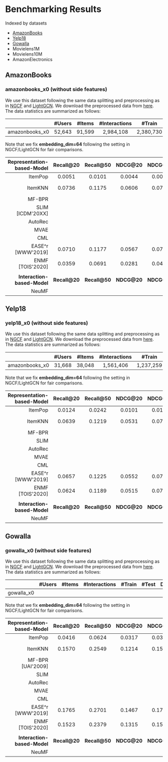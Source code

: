 # Benchmarking Results

Indexed by datasets
+ [AmazonBooks](#amazonbooks)
+ [Yelp18](#Yelp18)
+ [Gowalla](#Gowalla)
+ Movielens1M
+ Movielens10M
+ AmazonElectronics

## AmazonBooks

### amazonbooks_x0 (without side features)
We use this dataset following the same data splitting and preprocessing as in [NGCF](https://github.com/xiangwang1223/neural_graph_collaborative_filtering) and [LightGCN](https://github.com/kuandeng/LightGCN). We download the preprocessed data from [here](https://github.com/kuandeng/LightGCN/tree/master/Data/amazon-book). The data statistics are summarized as follows:

|                | #Users | #Items | #Interactions |   #Train  |  #Test  | Density |
|:--------------:|:------:|:------:|:-------------:|:---------:|:-------:|:-------:|
| amazonbooks_x0 | 52,643 | 91,599 |   2,984,108   | 2,380,730 | 603,378 | 0.00062 |

Note that we fix **embedding_dim=64** following the setting in NGCF/LightGCN for fair comparisons.

|  Representation-based-Model |   Recall@20   |   Recall@50   |   NDCG@20   |   NDCG@50   |   HitRate@20   |   HitRate@50   | Steps-to-Reproduce | Contributed-by |
|----------------------------:|:-------------:|:-------------:|:-----------:|:-----------:|:--------------:|:--------------:|:------------------:|----------------|
|                 ItemPop     |     0.0051          |   0.0101            |    0.0044         |  0.0061           |     0.0419           |    0.0764            |    [link](https://github.com/xue-pai/Open-CF-Benchmarks/blob/master/benchmarks/ItemPop/ItemPop_amazonbooks_x0.md)                |       Kelong Mao         |
|                     ItemKNN |    0.0736           |  0.1175             |    0.0606         |   0.0771          |     0.3765           |     0.5234           |    [link](https://github.com/xue-pai/Open-CF-Benchmarks/blob/master/benchmarks/ItemKNN/ItemKNN_amazonbooks_x0.md)               |    Jinpeng Wang            |
|                      MF-BPR |               |               |             |             |                |                |      link      |                |
|                        SLIM [ICDM'20XX] |               |               |             |             |                |                |                    |                |
|                     AutoRec |              |               |             |             |                |                |                    |                |
|                        MVAE |               |               |             |             |                |                |                    |                |
|                         CML |               |               |             |             |                |                |                    |                |
|                         EASE^r [WWW'2019] |     0.0710          |   0.1177           |     0.0567        |   0.0744          |   0.3710            |      0.5293          |     [link](https://github.com/xue-pai/Open-CF-Benchmarks/blob/master/benchmarks/EASE_r/EASE_amazonbooks_x0.md)               |     XUEPAI           |
|                         ENMF [TOIS'2020] |    0.0359           |   0.0691           |  0.0281           |      0.0404       |      0.2187          |    0.3649            |   [link](https://github.com/xue-pai/Open-CF-Benchmarks/blob/master/benchmarks/ENMF/ENMF_amazonbooks_x0.md)               |    Jinpeng Wang            |
|                             |               |               |             |             |                |                |                    |                |
| **Interaction-based-Model** | **Recall@20** | **Recall@50** | **NDCG@20** | **NDCG@50** | **HitRate@20** | **HitRate@50** |                    |                |
|                       NeuMF |               |               |             |             |                |                |                    |                |


## Yelp18

### yelp18_x0 (without side features)
We use this dataset following the same data splitting and preprocessing as in [NGCF](https://github.com/xiangwang1223/neural_graph_collaborative_filtering) and [LightGCN](https://github.com/kuandeng/LightGCN). We download the preprocessed data from [here](https://github.com/kuandeng/LightGCN/tree/master/Data). The data statistics are summarized as follows:

|                | #Users | #Items | #Interactions |   #Train  |  #Test  | Density |
|:--------------:|:------:|:------:|:-------------:|:---------:|:-------:|:-------:|
| amazonbooks_x0 | 31,668 | 38,048 |   1,561,406   | 1,237,259 | 324,147 | 0.00130 |

Note that we fix **embedding_dim=64** following the setting in NGCF/LightGCN for fair comparisons.

|  Representation-based-Model |   Recall@20   |   Recall@50   |   NDCG@20   |   NDCG@50   |   HitRate@20   |   HitRate@50   | Steps-to-Reproduce | Contributed-by |
|----------------------------:|:-------------:|:-------------:|:-----------:|:-----------:|:--------------:|:--------------:|:------------------:|----------------|
|                 ItemPop     |     0.0124          |   0.0242            |    0.0101         |      0.0145       |        0.0831        |     0.1493           |     [link](https://github.com/xue-pai/Open-CF-Benchmarks/blob/master/benchmarks/ItemPop/ItemPop_yelp18_x0.md)               |      Kelong Mao          |
|                     ItemKNN |   0.0639            |   0.1219            |    0.0531         |     0.0746        |      0.3876          |    0.5753            |     [link](https://github.com/xue-pai/Open-CF-Benchmarks/blob/master/benchmarks/ItemKNN/ItemKNN_yelp18_x0.md)               |      Jinpeng Wang          |
|                    MF-BPR |               |               |             |             |                |                |      link      |                |
|                        SLIM |               |               |             |             |                |                |                    |                |
|                     AutoRec |               |               |             |             |                |                |                    |                |
|                        MVAE |               |               |             |             |                |                |                    |                |
|                         CML |               |               |             |             |                |                |                    |                |
|                         EASE^r [WWW'2019] |     0.0657          |    0.1225           |     0.0552        |   0.0762          |      0.3966          |    0.5839            |    [link](https://github.com/xue-pai/Open-CF-Benchmarks/blob/master/benchmarks/EASE_r/EASE_yelp18_x0.md)                |    XUEPAI            |
|                      ENMF [TOIS'2020] |    0.0624          |  0.1189         |  0.0515       |     0.0723      |      0.3848         |    0.5792       |   [link](https://github.com/xue-pai/Open-CF-Benchmarks/blob/master/benchmarks/ENMF/ENMF_yelp18_x0.md)               |    Jinpeng Wang            |
|                             |               |               |             |             |                |                |                    |                |
| **Interaction-based-Model** | **Recall@20** | **Recall@50** | **NDCG@20** | **NDCG@50** | **HitRate@20** | **HitRate@50** |                    |                |
|                       NeuMF |               |               |             |             |                |                |                    |                |


## Gowalla

### gowalla_x0 (without side features)
We use this dataset following the same data splitting and preprocessing as in [NGCF](https://github.com/xiangwang1223/neural_graph_collaborative_filtering) and [LightGCN](https://github.com/kuandeng/LightGCN). We download the preprocessed data from [here](https://github.com/kuandeng/LightGCN/tree/master/Data). The data statistics are summarized as follows:

|                | #Users | #Items | #Interactions |   #Train  |  #Test  | Density |
|:--------------:|:------:|:------:|:-------------:|:---------:|:-------:|:-------:|
| gowalla_x0 |   |   |      |   |   |   |

Note that we fix **embedding_dim=64** following the setting in NGCF/LightGCN for fair comparisons.

|  Representation-based-Model |   Recall@20   |   Recall@50   |   NDCG@20   |   NDCG@50   |   HitRate@20   |   HitRate@50   | Steps-to-Reproduce | Contributed-by |
|----------------------------:|:-------------:|:-------------:|:-----------:|:-----------:|:--------------:|:--------------:|:------------------:|----------------|
|                 ItemPop     |    0.0416           |    0.0624           |     0.0317        |     0.0379        |       0.2038         |      0.2777          |     [link](https://github.com/xue-pai/Open-CF-Benchmarks/blob/master/benchmarks/ItemPop/ItemPop_gowalla_x0.md)               |     Kelong Mao           |
|                 ItemKNN |   0.1570           |   0.2549            |    0.1214         |     0.1527       |      0.5094         |    0.6650            |     [link](https://github.com/xue-pai/Open-CF-Benchmarks/blob/master/benchmarks/ItemKNN/ItemKNN_gowalla_x0.md)               |      Jinpeng Wang          |
|                  MF-BPR [UAI'2009] |               |               |             |             |                |                |      link      |                |
|                        SLIM |               |               |             |             |                |                |                    |                |
|                     AutoRec |               |               |             |             |                |                |                    |                |
|                        MVAE |               |               |             |             |                |                |                    |                |
|                         CML |               |               |             |             |                |                |                    |                |
|                         EASE^r [WWW'2019] |    0.1765           |    0.2701           |    0.1467         |     0.1760        |      0.5727          |      0.7081          |  [link](https://github.com/xue-pai/Open-CF-Benchmarks/blob/master/benchmarks/EASE_r/EASE_gowalla_x0.md)                  |     XUEPAI           |
|                      ENMF [TOIS'2020] |    0.1523        |  0.2379        |  0.1315     |     0.1583     |     0.5336      |   0.6701    |   [link](https://github.com/xue-pai/Open-CF-Benchmarks/blob/master/benchmarks/ENMF/ENMF_gowalla_x0.md)               |    Jinpeng Wang            |
|                             |               |               |             |             |                |                |                    |                |
| **Interaction-based-Model** | **Recall@20** | **Recall@50** | **NDCG@20** | **NDCG@50** | **HitRate@20** | **HitRate@50** |                    |                |
|                       NeuMF |               |               |             |             |                |                |                    |                |

